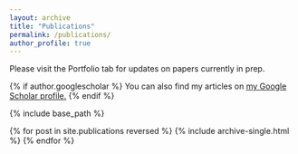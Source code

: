 ```yaml
---
layout: archive
title: "Publications"
permalink: /publications/
author_profile: true
---
```


Please visit the Portfolio tab for updates on papers currently in prep.

{% if author.googlescholar %}
  You can also find my articles on <u><a href="{{author.googlescholar}}">my Google Scholar profile</a>.</u>
{% endif %}

{% include base_path %}

{% for post in site.publications reversed %}
  {% include archive-single.html %}
{% endfor %}
